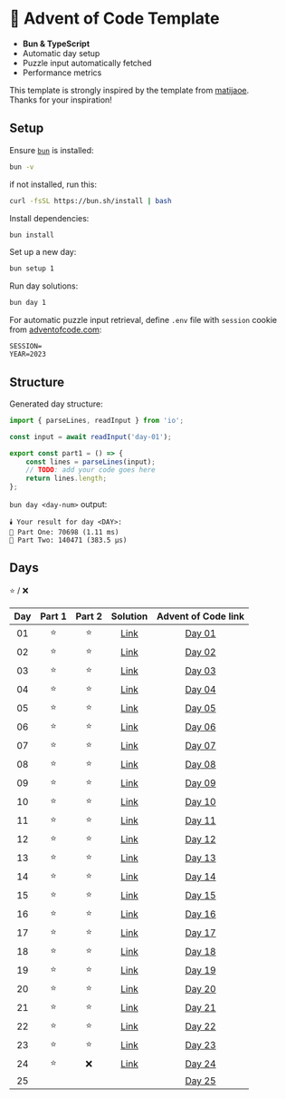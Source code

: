 # 🎄 Advent of Code Template

- **Bun & TypeScript**
- Automatic day setup
- Puzzle input automatically fetched
- Performance metrics

This template is strongly inspired by the template from [matijaoe](https://github.com/matijaoe/advent-of-code/).\
Thanks for your inspiration!

## Setup

Ensure [`bun`](https://bun.sh/) is installed:

```sh
bun -v
```

if not installed, run this:

```sh
curl -fsSL https://bun.sh/install | bash
```

Install dependencies:

```sh
bun install
```

Set up a new day:

```sh
bun setup 1
```

Run day solutions:

```sh
bun day 1
```

For automatic puzzle input retrieval, define `.env` file with `session` cookie from [adventofcode.com](https://adventofcode.com):

```env
SESSION=
YEAR=2023
```

## Structure

Generated day structure:

```ts
import { parseLines, readInput } from 'io';

const input = await readInput('day-01');

export const part1 = () => {
	const lines = parseLines(input);
	// TODO: add your code goes here
	return lines.length;
};
```

`bun day <day-num>` output:

```text
🕯️ Your result for day <DAY>:
🌲 Part One: 70698 (1.11 ms)
🎄 Part Two: 140471 (383.5 µs)
```

## Days

⭐ / ❌

| Day | Part 1 | Part 2 |       Solution       |              Advent of Code link               |
| :-: | :----: | :----: | :------------------: | :--------------------------------------------: |
| 01  |   ⭐   |   ⭐   | [Link](./src/day-01) | [Day 01](https://adventofcode.com/2023/day/1)  |
| 02  |   ⭐   |   ⭐   | [Link](./src/day-02) | [Day 02](https://adventofcode.com/2023/day/2)  |
| 03  |   ⭐   |   ⭐   | [Link](./src/day-03) | [Day 03](https://adventofcode.com/2023/day/3)  |
| 04  |   ⭐   |   ⭐   | [Link](./src/day-04) | [Day 04](https://adventofcode.com/2023/day/4)  |
| 05  |   ⭐   |   ⭐   | [Link](./src/day-05) | [Day 05](https://adventofcode.com/2023/day/5)  |
| 06  |   ⭐   |   ⭐   | [Link](./src/day-06) | [Day 06](https://adventofcode.com/2023/day/6)  |
| 07  |   ⭐   |   ⭐   | [Link](./src/day-07) | [Day 07](https://adventofcode.com/2023/day/7)  |
| 08  |   ⭐   |   ⭐   | [Link](./src/day-08) | [Day 08](https://adventofcode.com/2023/day/8)  |
| 09  |   ⭐   |   ⭐   | [Link](./src/day-09) | [Day 09](https://adventofcode.com/2023/day/9)  |
| 10  |   ⭐   |   ⭐   | [Link](./src/day-10) | [Day 10](https://adventofcode.com/2023/day/10) |
| 11  |   ⭐   |   ⭐   | [Link](./src/day-11) | [Day 11](https://adventofcode.com/2023/day/11) |
| 12  |   ⭐   |   ⭐   | [Link](./src/day-12) | [Day 12](https://adventofcode.com/2023/day/12) |
| 13  |   ⭐   |   ⭐   | [Link](./src/day-13) | [Day 13](https://adventofcode.com/2023/day/13) |
| 14  |   ⭐   |   ⭐   | [Link](./src/day-14) | [Day 14](https://adventofcode.com/2023/day/14) |
| 15  |   ⭐   |   ⭐   | [Link](./src/day-15) | [Day 15](https://adventofcode.com/2023/day/15) |
| 16  |   ⭐   |   ⭐   | [Link](./src/day-16) | [Day 16](https://adventofcode.com/2023/day/16) |
| 17  |   ⭐   |   ⭐   | [Link](./src/day-17) | [Day 17](https://adventofcode.com/2023/day/17) |
| 18  |   ⭐   |   ⭐   | [Link](./src/day-18) | [Day 18](https://adventofcode.com/2023/day/18) |
| 19  |   ⭐   |   ⭐   | [Link](./src/day-19) | [Day 19](https://adventofcode.com/2023/day/19) |
| 20  |   ⭐   |   ⭐   | [Link](./src/day-20) | [Day 20](https://adventofcode.com/2023/day/20) |
| 21  |   ⭐   |   ⭐   | [Link](./src/day-21) | [Day 21](https://adventofcode.com/2023/day/21) |
| 22  |   ⭐   |   ⭐   | [Link](./src/day-22) | [Day 22](https://adventofcode.com/2023/day/22) |
| 23  |   ⭐   |   ⭐   | [Link](./src/day-23) | [Day 23](https://adventofcode.com/2023/day/23) |
| 24  |   ⭐   |   ❌   | [Link](./src/day-24) | [Day 24](https://adventofcode.com/2023/day/24) |
| 25  |        |        |                      | [Day 25](https://adventofcode.com/2023/day/25) |

